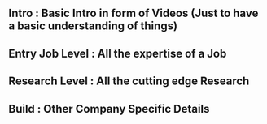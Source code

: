 ## Intro : Basic Intro in form of Videos (Just to have a basic understanding of things)

## Entry Job Level : All the expertise of a Job

## Research Level : All the cutting edge Research

## Build : Other Company Specific Details
